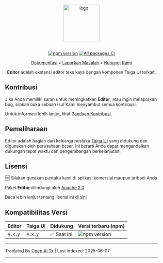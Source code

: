 <br />

<div align="center">
    <img src="https://raw.githubusercontent.com/taiga-family/editor/main/projects/demo/src/assets/icons/logo.svg" alt="logo" height="120px">
</div>

<br />

<div align="center">

[![npm version](https://img.shields.io/npm/v/@taiga-ui/editor.svg)](https://npmjs.com/package/@taiga-ui/editor)
[![All packages CI](https://github.com/taiga-family/editor/actions/workflows/build.yml/badge.svg?branch=main)](https://github.com/taiga-family/editor/actions/workflows/build.yml)

</div>

<p align="center">
    <a href="https://taiga-family.github.io/editor">Dokumentasi</a> •
    <a href="https://github.com/taiga-family/editor/issues/new/choose">Laporkan Masalah</a> •
    <a href="https://t.me/taiga_ui">Hubungi Kami</a>
</p>

<p align="center">
    <b>Editor</b> adalah ekstensi editor teks kaya dengan komponen Taiga UI terkait.
</p>

## Kontribusi

Jika Anda memiliki saran untuk meningkatkan **Editor**, atau ingin melaporkan bug, silakan buka sebuah isu! Kami menyambut semua kontribusi.

Untuk informasi lebih lanjut, lihat [Panduan Kontribusi](https://raw.githubusercontent.com/taiga-family/editor/main/CONTRIBUTING.md).

## Pemeliharaan

Editor adalah bagian dari keluarga pustaka [Taiga UI](https://github.com/taiga-family/taiga-ui) yang didukung dan digunakan oleh perusahaan besar. Ini berarti Anda dapat mengandalkan dukungan tepat waktu dan pengembangan berkelanjutan.

## Lisensi

🆓 Silakan gunakan pustaka kami di aplikasi komersial maupun pribadi Anda

Paket **Editor** dilindungi oleh [Apache 2.0](https://raw.githubusercontent.com/taiga-family/editor/main/LICENSE)

Baca lebih lanjut tentang lisensi ini [di sini](https://choosealicense.com/licenses/apache-2.0/)

## Kompatibilitas Versi

| Editor  | Taiga UI | Didukung   | Versi terbaru (npm)                                                                              |
| ------- | -------- | ---------- | ------------------------------------------------------------------------------------------------- |
| `4.x.y` | `4.x.y`  | ✅ Saat ini | ![npm version](https://img.shields.io/npm/v/@taiga-ui/editor?label=%40taiga-ui%2Feditor%20~%20v4) |

---

Tranlated By [Open Ai Tx](https://github.com/OpenAiTx/OpenAiTx) | Last indexed: 2025-06-07

---